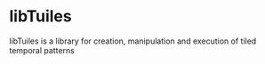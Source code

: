 libTuiles
=========

libTuiles is a library for creation, manipulation and execution of tiled temporal patterns 
